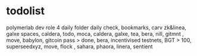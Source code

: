 # todolist
polymerlab dev role 4
daily folder daily check, bookmarks, carv zk&linea, galxe spaces, caldera, todo, moca, caldera, galxe, tea, bera, nill, gitmnt , move, babylon, gitcoin pass > done, bera, incentivised testnets, BGT > 100, superseedxyz, move, flock , sahara, phaora, linera, sentient
